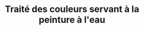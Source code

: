 ---
title: "Traité des couleurs servant à la peinture à l'eau"
url: https://bibliotheque-numerique.citedulivre-aix.com/records/item/35315-traite-des-couleurs-servant-a-la-peinture-a-l-eau
image: 1668707653000.png
tags: 'design'
description: ''
---
